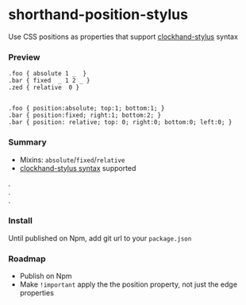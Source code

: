 # shorthand-position-stylus

Use CSS positions as properties that support [clockhand-stylus](https://github.com/jasonkuhrt/clockhand-stylus/blob/master/README.md#stylus-clockhand-shorthand) syntax

### Preview
```
.foo { absolute 1 _  }
.bar { fixed  _ 1 2 _ }  
.zed { relative  0 }
  

.foo { position:absolute; top:1; bottom:1; } 
.bar { position:fixed; right:1; bottom:2; }
.bar { position: relative; top: 0; right:0; bottom:0; left:0; }
```

### Summary
- Mixins: `absolute`/`fixed`/`relative`
- [clockhand-stylus syntax](https://github.com/jasonkuhrt/clockhand-stylus/blob/master/README.md#stylus-clockhand-shorthand) supported

.  
.  
.  
### Install

Until published on Npm, add git url to your `package.json`

### Roadmap
- Publish on Npm
- Make `!important` apply the the position property, not just the edge properties
